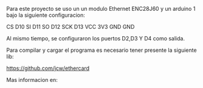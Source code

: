Para este proyecto se uso un un modulo Ethernet ENC28J60 y un arduino 1 bajo la siguiente configuracion:

CS D10
SI D11
SO D12
SCK D13
VCC 3V3
GND GND

Al mismo tiempo, se configuraron los puertos D2,D3 Y D4 como salida.

Para compilar y cargar el programa es necesario tener presente la siguiente lib:

https://github.com/jcw/ethercard

Mas informacion en: 

